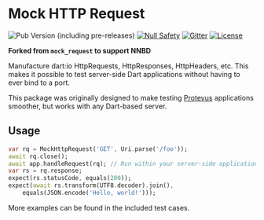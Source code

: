 # Mock HTTP Request

![Pub Version (including pre-releases)](https://img.shields.io/pub/v/angel3_mock_request?include_prereleases)
[![Null Safety](https://img.shields.io/badge/null-safety-brightgreen)](https://dart.dev/null-safety)
[![Gitter](https://img.shields.io/gitter/room/angel_dart/discussion)](https://gitter.im/angel_dart/discussion)
[![License](https://img.shields.io/github/license/dart-backend/angel)](https://github.com/dart-backend/angel/tree/master/packages/mock_request/LICENSE)

**Forked from `mock_request` to support NNBD**

Manufacture dart:io HttpRequests, HttpResponses, HttpHeaders, etc. This makes it possible to test server-side Dart applications without having to ever bind to a port.

This package was originally designed to make testing [Protevus](https://protevus.com/) applications smoother, but works with any Dart-based server.

## Usage

```dart
var rq = MockHttpRequest('GET', Uri.parse('/foo'));
await rq.close();
await app.handleRequest(rq); // Run within your server-side application
var rs = rq.response;
expect(rs.statusCode, equals(200));
expect(await rs.transform(UTF8.decoder).join(),
    equals(JSON.encode('Hello, world!')));
```

More examples can be found in the included test cases.

